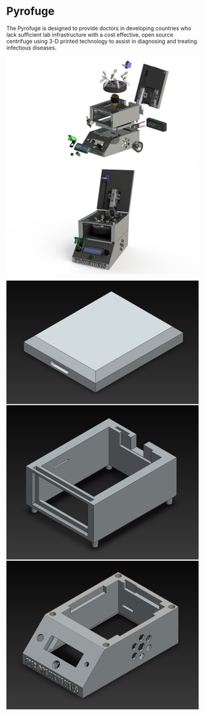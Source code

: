 # Pyrofuge
The Pyrofuge is designed to provide doctors in developing countries who lack sufficient lab infrastructure with a cost effective, open source centrifuge using 3-D printed technology to assist in diagnosing and treating infectious diseases.

![alt text](https://github.com/teamprometheus/Pyrofuge/blob/master/Test%20Pic%20Explode%20Complete%201.png)
![alt text](https://github.com/teamprometheus/Pyrofuge/blob/master/Test%20Pic%20Complete%20(1).png)

![alt text](https://github.com/teamprometheus/Pyrofuge/blob/master/Centrifuge%20Lid.PNG)
![alt text](https://github.com/teamprometheus/Pyrofuge/blob/master/Centrifuge%20Top.PNG)
![alt text](https://github.com/teamprometheus/Pyrofuge/blob/master/Centrifuge%20Bottom.PNG)
